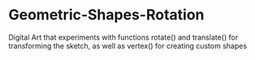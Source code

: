# Geometric-Shapes-Rotation
Digital Art that experiments with functions rotate() and translate() for transforming the sketch, as well as vertex() for creating custom shapes
